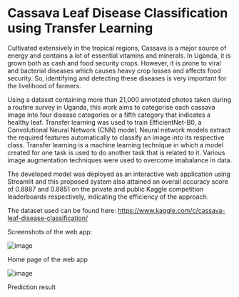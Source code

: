 # Cassava Leaf Disease Classification using Transfer Learning

Cultivated extensively in the tropical regions, Cassava is a major source of energy and contains a lot of essential vitamins and minerals. In Uganda, it is grown both as cash and food security crops. However, it is prone to viral and bacterial diseases which causes heavy crop losses and affects food security. So, identifying and detecting these diseases is very important for the livelihood of farmers. 

Using a dataset containing more than 21,000 annotated photos taken during a routine survey in Uganda, this work aims to categorise each cassava image into four disease categories or a fifth category that indicates a healthy leaf. Transfer learning was used to train EfficientNet-B0, a Convolutional Neural Network (CNN) model. Neural network models extract the required features automatically to classify an image into its respective class. Transfer learning is a machine learning technique in which a model created for one task is used to do another task that is related to it. Various image augmentation techniques were used to overcome imabalance in data. 

The developed model was deployed as an interactive web application using Streamlit and this proposed system also attained an overall accuracy score of 0.8887 and 0.8851 on the private and public Kaggle competition leaderboards respectively, indicating the efficiency of the approach.

The dataset used can be found here: https://www.kaggle.com/c/cassava-leaf-disease-classification/

Screenshots of the web app:

![image](https://github.com/user-attachments/assets/7c2c6918-e343-41be-82ac-297c94bf07fd)

Home page of the web app

![image](https://github.com/user-attachments/assets/76f6d2cc-6b2c-497e-b70f-a300dfd81b68)

Prediction result
